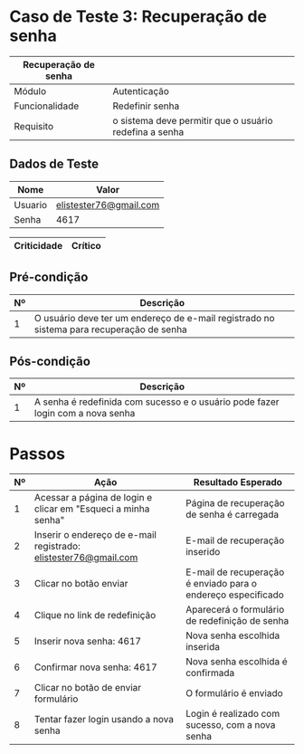 # Caso de Teste 3: Recuperação de senha

| Recuperação de senha |                 |
| ---------------- | ------------------- |
| Módulo           | Autenticação |
| Funcionalidade   | Redefinir senha     |
| Requisito        | o sistema deve permitir que o usuário redefina a senha |

## Dados de Teste              

| Nome  | Valor |
|-------|-------|
| Usuario | elistester76@gmail.com |
| Senha   | 4617 |

| Criticidade | Crítico |
| ----------- | ------- | 

## Pré-condição

| Nº | Descrição |
| ------------ |--------|
| 1 | O usuário deve ter um endereço de e-mail registrado no sistema para recuperação de senha |

## Pós-condição

| Nº |  Descrição |
| ------------ | ------ |
| 1 | A senha é redefinida com sucesso e o usuário pode fazer login com a nova senha |

# Passos

| Nº | Ação | Resultado Esperado |
|-------|------|--------------------|
| 1     | Acessar a página de login e clicar em "Esqueci a minha senha" | Página de recuperação de senha é carregada |
| 2     | Inserir o endereço de e-mail registrado: elistester76@gmail.com | E-mail de recuperação inserido |
| 3     | Clicar no botão enviar  | E-mail de recuperação é enviado para o endereço especificado |
| 4     | Clique no link de redefinição | Aparecerá o formulário de redefinição de senha |
| 5     | Inserir nova senha: 4617 | Nova senha escolhida inserida |
| 6     | Confirmar nova senha: 4617 | Nova senha escolhida é confirmada |
| 7     | Clicar no botão de enviar formulário | O formulário é enviado |
| 8     | Tentar fazer login usando a nova senha | Login é realizado com sucesso, com a nova senha |